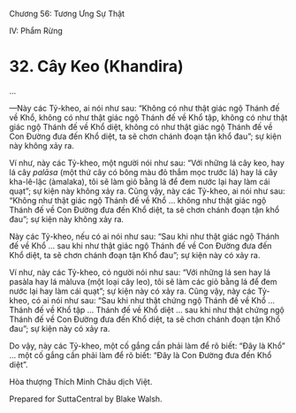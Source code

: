  

Chương 56: Tương Ưng Sự Thật

IV: Phẩm Rừng

# 32\. Cây Keo (Khandira)

…

—Này các Tỷ-kheo, ai nói như sau: “Không có như thật giác ngộ Thánh đế về Khổ, không có như thật giác ngộ Thánh đế về Khổ tập, không có như thật giác ngộ Thánh đế về Khổ diệt, không có như thật giác ngộ Thánh đế về Con Ðường đưa đến Khổ diệt, ta sẽ chơn chánh đoạn tận khổ đau”; sự kiện này không xảy ra.

Ví như, này các Tỷ-kheo, một người nói như sau: “Với những lá cây keo, hay lá cây _palāsa_ (một thứ cây có bông màu đỏ thắm mọc trước lá) hay lá cây kha-lê-lặc (àmalaka), tôi sẽ làm giỏ bằng lá để đem nước lại hay làm cái quạt”; sự kiện này không xảy ra. Cũng vậy, này các Tỷ-kheo, ai nói như sau: “Không như thật giác ngộ Thánh đế về Khổ … không như thật giác ngộ Thánh đế về Con Ðường đưa đến Khổ diệt, ta sẽ chơn chánh đoạn tận khổ đau”; sự kiện này không xảy ra.

Này các Tỷ-kheo, nếu có ai nói như sau: “Sau khi như thật giác ngộ Thánh đế về Khổ … sau khi như thật giác ngộ Thánh đế về Con Ðường đưa đến Khổ diệt, ta sẽ chơn chánh đoạn tận Khổ đau”; sự kiện này có xảy ra.

Ví như, này các Tỷ-kheo, có người nói như sau: “Với những lá sen hay lá pasàla hay lá màluva (một loại cây leo), tôi sẽ làm các giỏ bằng lá để đem nước lại hay làm cái quạt”; sự kiện này có xảy ra. Cũng vậy, này các Tỷ-kheo, có ai nói như sau: “Sau khi như thật chứng ngộ Thánh đế về Khổ … Thánh đế về Khổ tập … Thánh đế về Khổ diệt … sau khi như thật chứng ngộ Thánh đế về Con Ðường đưa đến Khổ diệt, ta sẽ chơn chánh đoạn tận Khổ đau”; sự kiện này có xảy ra.

Do vậy, này các Tỷ-kheo, một cố gắng cần phải làm để rõ biết: “Ðây là Khổ” … một cố gắng cần phải làm để rõ biết: “Ðây là Con Ðường đưa đến Khổ diệt”.

Hòa thượng Thích Minh Châu dịch Việt.

Prepared for SuttaCentral by Blake Walsh.